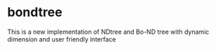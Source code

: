 bondtree
========

This is a new implementation of NDtree and Bo-ND tree with dynamic dimension and user friendly interface
